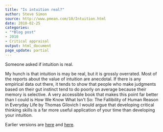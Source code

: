 ```yaml
---
title: "Is intuition real?"
author: Steve Simon
source: http://www.pmean.com/10/Intuition.html
date: 2010-02-25
categories:
- "*Blog post"
- 2010
- Critical appraisal
output: html_document
page_update: partial
---
```


Someone asked if intuition is real.

<!---more--->

My hunch is that intuition is may be real, but it is grossly overrated. Most of the reports about the value of intuition are anecdotal. If there is any empirical data out there, it tends to show that people who make judgments based on their gut instinct tend to do poorly on average because their memory is selective. A very accessible book that makes this point far better than I could is How We Know What Isn't So: The Fallibility of Human Reason in Everyday Life by Thomas Gilovich I would argue that developing critical thinking skills is a far more useful application of your time than developing your intuition.

Earlier versions are [here][sim1] and [here][sim2].

[sim1]: http://www.pmean.com/10/Intuition.html
[sim2]: http://new.pmean.com/is-intuition-real/
